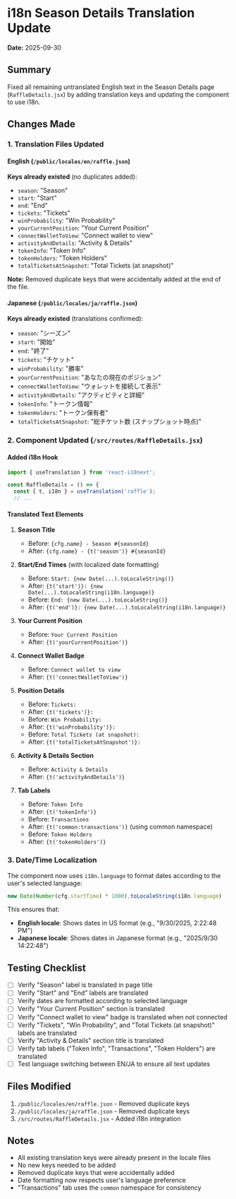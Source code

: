 # i18n Season Details Translation Update

**Date:** 2025-09-30

## Summary

Fixed all remaining untranslated English text in the Season Details page (`RaffleDetails.jsx`) by adding translation keys and updating the component to use i18n.

## Changes Made

### 1. Translation Files Updated

#### English (`/public/locales/en/raffle.json`)

**Keys already existed** (no duplicates added):
- `season`: "Season"
- `start`: "Start"
- `end`: "End"
- `tickets`: "Tickets"
- `winProbability`: "Win Probability"
- `yourCurrentPosition`: "Your Current Position"
- `connectWalletToView`: "Connect wallet to view"
- `activityAndDetails`: "Activity & Details"
- `tokenInfo`: "Token Info"
- `tokenHolders`: "Token Holders"
- `totalTicketsAtSnapshot`: "Total Tickets (at snapshot)"

**Note:** Removed duplicate keys that were accidentally added at the end of the file.

#### Japanese (`/public/locales/ja/raffle.json`)

**Keys already existed** (translations confirmed):
- `season`: "シーズン"
- `start`: "開始"
- `end`: "終了"
- `tickets`: "チケット"
- `winProbability`: "勝率"
- `yourCurrentPosition`: "あなたの現在のポジション"
- `connectWalletToView`: "ウォレットを接続して表示"
- `activityAndDetails`: "アクティビティと詳細"
- `tokenInfo`: "トークン情報"
- `tokenHolders`: "トークン保有者"
- `totalTicketsAtSnapshot`: "総チケット数 (スナップショット時点)"

### 2. Component Updated (`/src/routes/RaffleDetails.jsx`)

#### Added i18n Hook

```jsx
import { useTranslation } from 'react-i18next';

const RaffleDetails = () => {
  const { t, i18n } = useTranslation('raffle');
  // ...
```

#### Translated Text Elements

1. **Season Title**
   - Before: `{cfg.name} - Season #{seasonId}`
   - After: `{cfg.name} - {t('season')} #{seasonId}`

2. **Start/End Times** (with localized date formatting)
   - Before: `Start: {new Date(...).toLocaleString()}`
   - After: `{t('start')}: {new Date(...).toLocaleString(i18n.language)}`
   - Before: `End: {new Date(...).toLocaleString()}`
   - After: `{t('end')}: {new Date(...).toLocaleString(i18n.language)}`

3. **Your Current Position**
   - Before: `Your Current Position`
   - After: `{t('yourCurrentPosition')}`

4. **Connect Wallet Badge**
   - Before: `Connect wallet to view`
   - After: `{t('connectWalletToView')}`

5. **Position Details**
   - Before: `Tickets:`
   - After: `{t('tickets')}:`
   - Before: `Win Probability:`
   - After: `{t('winProbability')}:`
   - Before: `Total Tickets (at snapshot):`
   - After: `{t('totalTicketsAtSnapshot')}:`

6. **Activity & Details Section**
   - Before: `Activity & Details`
   - After: `{t('activityAndDetails')}`

7. **Tab Labels**
   - Before: `Token Info`
   - After: `{t('tokenInfo')}`
   - Before: `Transactions`
   - After: `{t('common:transactions')}` (using common namespace)
   - Before: `Token Holders`
   - After: `{t('tokenHolders')}`

### 3. Date/Time Localization

The component now uses `i18n.language` to format dates according to the user's selected language:

```jsx
new Date(Number(cfg.startTime) * 1000).toLocaleString(i18n.language)
```

This ensures that:
- **English locale**: Shows dates in US format (e.g., "9/30/2025, 2:22:48 PM")
- **Japanese locale**: Shows dates in Japanese format (e.g., "2025/9/30 14:22:48")

## Testing Checklist

- [ ] Verify "Season" label is translated in page title
- [ ] Verify "Start" and "End" labels are translated
- [ ] Verify dates are formatted according to selected language
- [ ] Verify "Your Current Position" section is translated
- [ ] Verify "Connect wallet to view" badge is translated when not connected
- [ ] Verify "Tickets", "Win Probability", and "Total Tickets (at snapshot)" labels are translated
- [ ] Verify "Activity & Details" section title is translated
- [ ] Verify tab labels ("Token Info", "Transactions", "Token Holders") are translated
- [ ] Test language switching between EN/JA to ensure all text updates

## Files Modified

1. `/public/locales/en/raffle.json` - Removed duplicate keys
2. `/public/locales/ja/raffle.json` - Removed duplicate keys
3. `/src/routes/RaffleDetails.jsx` - Added i18n integration

## Notes

- All existing translation keys were already present in the locale files
- No new keys needed to be added
- Removed duplicate keys that were accidentally added
- Date formatting now respects user's language preference
- "Transactions" tab uses the `common` namespace for consistency
